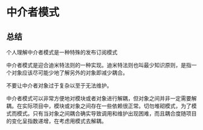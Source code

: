 # 中介者模式

## 总结

个人理解中介者模式是一种特殊的发布订阅模式

中介者模式是迎合迪米特法则的一种实现。迪米特法则也叫最少知识原则，是指一个对象应该尽可能少地了解另外的对象即减少耦合。

不要让中介者对象过于复杂以至于无法维护。

中介者模式可以非常方便地对模块或者对象进行解耦，但对象之间并非一定需要解耦。在实际项目中，模块或对象之间存在一些依赖很正常。切勿堆砌模式，为了模式而模式。只有当对象之间耦合确实导致调用和维护出现困难，而且耦合度随项目的变化呈指数递增，在考虑用模式去解耦。
